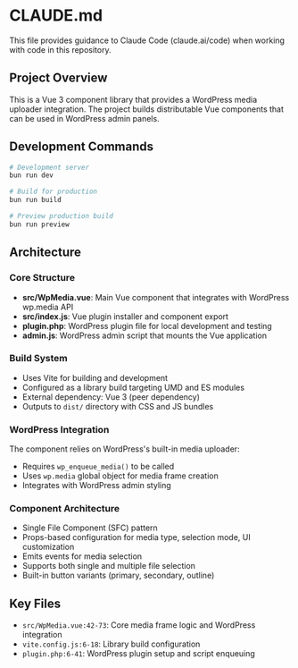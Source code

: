 # CLAUDE.md

This file provides guidance to Claude Code (claude.ai/code) when working with code in this repository.

## Project Overview

This is a Vue 3 component library that provides a WordPress media uploader integration. The project builds distributable Vue components that can be used in WordPress admin panels.

## Development Commands

```bash
# Development server
bun run dev

# Build for production
bun run build

# Preview production build
bun run preview
```

## Architecture

### Core Structure
- **src/WpMedia.vue**: Main Vue component that integrates with WordPress wp.media API
- **src/index.js**: Vue plugin installer and component export
- **plugin.php**: WordPress plugin file for local development and testing
- **admin.js**: WordPress admin script that mounts the Vue application

### Build System
- Uses Vite for building and development
- Configured as a library build targeting UMD and ES modules
- External dependency: Vue 3 (peer dependency)
- Outputs to `dist/` directory with CSS and JS bundles

### WordPress Integration
The component relies on WordPress's built-in media uploader:
- Requires `wp_enqueue_media()` to be called
- Uses `wp.media` global object for media frame creation
- Integrates with WordPress admin styling

### Component Architecture
- Single File Component (SFC) pattern
- Props-based configuration for media type, selection mode, UI customization
- Emits events for media selection
- Supports both single and multiple file selection
- Built-in button variants (primary, secondary, outline)

## Key Files
- `src/WpMedia.vue:42-73`: Core media frame logic and WordPress integration
- `vite.config.js:6-18`: Library build configuration
- `plugin.php:6-41`: WordPress plugin setup and script enqueuing